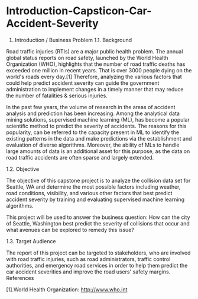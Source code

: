 # Introduction-Capsticon-Car-Accident-Severity
1. Introduction / Business Problem
1.1. Background

Road traffic injuries (RTIs) are a major public health problem. The annual global status reports on road safety,
launched by the World Health Organization (WHO), highlights that the number of road traffic deaths has exceeded 
one million in recent years. That is over 3000 people dying on the world's roads every day.[1] Therefore, analyzing 
the various factors that could help predict accident severity can guide the government administration to implement
changes in a timely manner that may reduce the number of fatalities & serious injuries.

In the past few years, the volume of research in the areas of accident analysis and prediction has been increasing.
Among the analytical data mining solutions, supervised machine learning (ML), has become a popular scientific method 
to predict the severity of accidents. The reasons for this popularity, can be referred to the capacity present in ML 
to identify the existing patterns in the data and make predictions via the establishment and evaluation of diverse 
algorithms. Moreover, the ability of MLs to handle large amounts of data is an additional asset for this purpose, 
as the data on road traffic accidents are often sparse and largely extended.


1.2. Objective

The objective of this capstone project is to analyze the collision data set for Seattle, WA and determine the most
possible factors including weather, road conditions, visibility, and various other factors that best predict accident 
severity by training and evaluating supervised machine learning algorithms.

This project will be used to answer the business question: How can the city of Seattle, Washington best predict 
the severity of collisions that occur and what avenues can be explored to remedy this issue?


1.3. Target Audience

The report of this project can be targeted to stakeholders, who are involved with road traffic injuries, such as 
road administrators, traffic control authorities, and emergency road services in order to help them predict the car
accident severities and improve the road users' safety margins.
References

[1].World Health Organization: http://www.who.int
